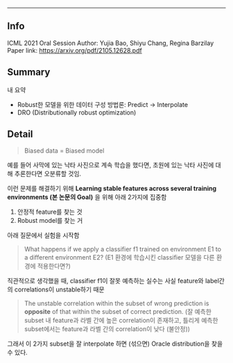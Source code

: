 
***

## Info
ICML 2021 Oral Session
Author: Yujia Bao, Shiyu Chang, Regina Barzilay
Paper link: https://arxiv.org/pdf/2105.12628.pdf

## Summary
내 요약
- Robust한 모델을 위한 데이터 구성 방법론: Predict -> Interpolate
- DRO (Distributionally robust optimization)

## Detail


> Biased data = Biased model

예를 들어 사막에 있는 낙타 사진으로 계속 학습을 했다면, 초원에 있는 낙타 사진에 대해 추론한다면 오분류할 것임.

이런 문제를 해결하기 위해 **Learning stable features across several training environments (본 논문의 Goal)** 을 위해
아래 2가지에 집중함
1. 안정적 feature를 찾는 것
2. Robust model를 찾는 거

아래 질문에서 실험을 시작함
> What happens if we apply a classifier f1 trained on environment E1 to a different environment E2?
(E1 환경에 학습시킨 classifier 모델을 다른 환경에 적용한다면?)

직관적으로 생각했을 때, classifier f1이 잘못 예측하는 실수는 사실 feature와 label간의 correlations이 unstable하기 때문

>The unstable correlation within the subset of wrong prediction is **opposite** of that within the subset of correct prediction.
(잘 예측한 subset 내 feature과 라벨 간에 높은 correlation이 존재하고, 틀리게 예측한 subset에서는 feature과 라벨 간의 correlation이 낮다 (불안정))

그래서 이 2가지 subset을 잘 interpolate 하면 (섞으면) Oracle distribution을 찾을 수 있다.